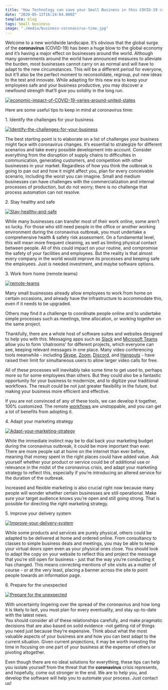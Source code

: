 ```yaml
---
title: "How Technology can save your Small Business in this COVID-19 crisis"
date: "2020-05-12T16:24:04.000Z"
template: blog
tags: Small business
image: "./media/business-coronavirus-time.jpg"
---
```


Welcome to a new worldwide landscape. It’s obvious that the global surge of the **coronavirus** (COVID-19) has been a huge blow to the global economy and it’s having a major effect on businesses around the world. 
Although many governments around the world have announced measures to alleviate the burden, most businesses cannot carry on as normal and will have to adapt to the new circumstances.
This will be a different period for everyone, but it’ll also be the perfect moment to reconsolidate, regroup, put new ideas to the test and innovate. While adapting for this new era to keep your employees safe and your business productive,  you may discover a newfound strength that’ll give you solidity in the long run.

[![economic-impact-of-COVID-19-varies-around-united-states](media/economic-impact-of-COVID-19-varies-around-united-states-585x569.png)](#)


<title-2>Here are some useful tips to keep in mind at coronavirus time:</title-2>

<title-3>1. Identify the challenges for your business</title-3>

[![Identify-the-challenges-for-your-business](media/4.png)](#)

The best starting point is to elaborate on a list of challenges your business might face with coronavirus changes. 
It’s essential to strategize for different scenarios and take every possible development into account.
Consider everything from the disruption of supply chains to difficulties in communication, generating customers, and competition with other businesses in your market. Regardless of how you think the outbreak is going to pan out and how it might affect you, plan for every conceivable scenario, including the worst you can imagine.
Small and medium businesses can have challenges with the commercialization and internal processes of production, but do not worry; there is no challenge that process automation can not resolve.

<title-3>2. Stay healthy and safe</title-3>

[![Stay-healthy-and-safe](media/3.png)](#)

While many businesses can transfer most of their work online, some aren’t so lucky. For those who still need people in the office or another working environment during the coronavirus outbreak, you must undertake a comprehensive health & safety risk assessment.
On a fundamental level, this will mean more frequent cleaning, as well as limiting physical contact between people. All of this could impact on your routine, and compromise the safety of your facilities and employees.
But the reality is that almost every company in the world would improve its processes and keeping safe the employees. Just is needed investment, and maybe software options.

<title-3>3. Work from home (remote teams)</title-3>

[![remote-teams](media/2.png)](#)

Many small businesses already allow employees to work from home on certain occasions, and already have the infrastructure to accommodate this, even if it needs to be upgraded. 

Others may find it a challenge to coordinate people online and to undertake simple processes such as meetings, time allocation, or working together on the same project.

Thankfully, there are a whole host of software suites and websites designed to help you with this. Messaging apps such as [Slack](https://slack.com/intl/es-ar/) and [Microsoft Teams](https://www.microsoft.com/en-us/microsoft-365/microsoft-teams/group-chat-software) allow you to form ‘chatrooms’ for different projects, which everyone can see, keeping relevant messages in one place. Many video conferencing tools meanwhile - including [Skype](https://www.skype.com/en/), [Zoom](https://zoom.us/), [Discord](https://discord.com/), and [Hangouts](https://hangouts.google.com/) - have raised their limit for simultaneous users to allow larger video calls for free.

All of these processes will inevitably take some time to get used to, perhaps more so for some employees than others. But they could also be a fantastic opportunity for your business to modernize, and to digitize your traditional workflows. The result could be not just greater flexibility in the future, but making your business more efficient and effective.

If you are not convinced of any of these tools, we can develop it together, 100% customized. The remote [workflows](https://cobuildlab.com/blog/workflows-in-your-business/) are unstoppable, and you can get a lot of benefits from adopting it.

<title-3>4. Adapt your marketing strategy</title-3>

[![Adapt-your-marketing-strategy](media/1.png)](#)

While the immediate instinct may be to dial back your marketing budget during the coronavirus outbreak, it could be more important than ever. 
There are more people sat at home on the internet than ever before, meaning that money spent in the right places could have added value. Ask yourself whether your product or service could be of additional use or relevance in the midst of the coronavirus crisis, and adapt your marketing strategy to reflect this, especially if you’re introducing an altered service for the duration of the outbreak.

Increased and flexible marketing is also crucial right now because many people will wonder whether certain businesses are still operational. Make sure your target audience knows you’re open and still going strong. That is possible for directing the right marketing strategy.

<title-3>5. Improve your delivery system</title-3>

[![Improve-your-delivery-system](media/6.png)](#)

While some products and services are purely physical, others could be adapted to be delivered at home and ordered online. From consultancy to classes to simple business deals and meetings, you may be able to keep your virtual doors open even as your physical ones close.
You should look to adapt the copy on your website to reflect this and project the message that you’re still open for business - just that the way you’re conducting it has changed. This means correcting mentions of site visits as a matter of course - or at the very least, placing a banner across the site to point people towards an information page.

<title-3>6. Prepare for the unexpected</title-3>

[![Prepare for the unexpected](media/5.png)](#)

With uncertainty lingering over the spread of the coronavirus and how long it is likely to last, you must plan for every eventuality, and stay up-to-date with the latest news.  
You should consider all of these relationships carefully, and make pragmatic decisions that are also based on solid evidence -not getting rid of things you need just because they’re expensive. Think about what the most valuable aspects of your business are and how you can best adapt to the current situation. Given current projections, it may be worth investing the time in focusing on one part of your business at the expense of others or pivoting altogether.

Even though there are no ideal solutions for everything, these tips can help you isolate yourself from the threat that the **coronavirus** crisis represents, and hopefully, come out stronger in the end. We are to help you, and develop the software will help you to automate your process. Just contact us!
